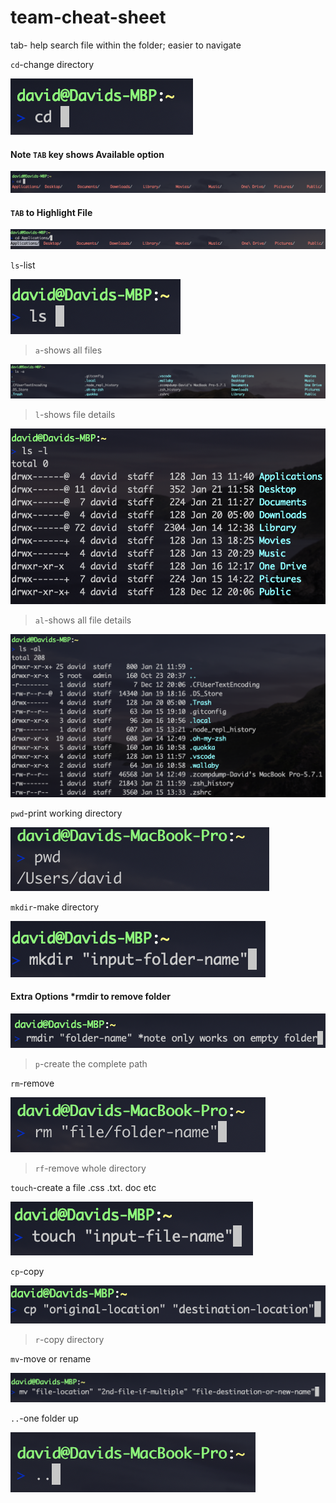# team-cheat-sheet

tab- help search file within the folder; easier to navigate 

``cd``-change directory

![alt text](./tcs-ss/cd.png)
#### Note `TAB` key shows Available option

![alt text](./tcs-ss/cdtab.png)
#### `TAB` to Highlight File

![alt text](./tcs-ss/cdtabhl.png)

``ls``-list 

![alt text](./tcs-ss/ls.png)
>``a``-shows all files 

![alt text](./tcs-ss/lsa.png)

>``l``-shows file details

![alt text](./tcs-ss/lsl.png)

>``al``-shows all file details

![alt text](./tcs-ss/lsal.png)


``pwd``-print working directory 

![alt text](./tcs-ss/pwd.png)


``mkdir``-make directory 

![alt text](./tcs-ss/mkdir.png)

#### Extra Options *rmdir to remove folder

![alt text](./tcs-ss/rndir.png)

>``p``-create the complete path

``rm``-remove 

![alt text](./tcs-ss/rm.png)

>``rf``-remove whole directory

``touch``-create a file .css .txt. doc etc 

![alt text](./tcs-ss/touch.png)

``cp``-copy 

![alt text](./tcs-ss/cp.png)
>``r``-copy directory

``mv``-move or rename 

![alt text](./tcs-ss/mv.png)

``..``-one folder up 

![alt text](./tcs-ss/pp.png)